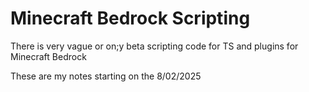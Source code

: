 # Minecraft Bedrock Scripting

There is very vague or on;y beta scripting code for TS and plugins for Minecraft Bedrock

These are my notes starting on the 8/02/2025
